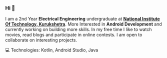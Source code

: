 ### Hi 👋

I am a 2nd Year **Electrical Engineering** undergraduate at [**National Institute Of Technology, Kurukshetra**](https://www.nitkkr.ac.in). More Interested in **Android Development** and currently working on building more skills. In my free time I like to watch movies, read blogs and participate in online contests. I am open to collaborate on interesting projects.

💻 Technologies: Kotlin, Android Studio, Java

